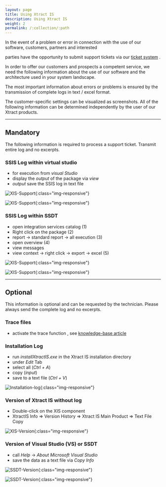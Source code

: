 ```yaml
---
layout: page
title: Using Xtract IS
description: Using Xtract IS
weight: 2
permalink: /:collection/:path
---
```


In the event of a problem or error in connection with the use of our software, customers, partners and interested <br>

parties have the opportunity to submit support tickets via our [ticket system]( https://support.theobald-software.com/helpdesk) . 

In order to offer our customers and prospects a competent service, we need the following information about the use of our software and the architecture used in your system landscape.

The most important information about errors or problems is ensured by the transmission of complete logs in text / excel format. <br>

The customer-specific settings can be visualized as screenshots. All of the following information can be determined independently by the user of our Xtract products.


---

## Mandatory

The following information is required to process a support ticket. Transmit entire log and no excerpts.

### SSIS Log within virtual studio

- for execution from *visual Studio*
- display the *output* of the package via *view*
- *output* save the SSIS log in text file

![XIS-Support](/img/contents/xis_view_output.png){:class="img-responsive"}

![XIS-Support](/img/contents/xis_output.png){:class="img-responsive"}

### SSIS Log within SSDT

- open integration services catalog (1)
- Right click on the package (2)
- report -> standard report -> all execution (3)
- open overview (4)
- view messages
- view context -> right click -> export -> excel (5)

![XIS-Support](/img/contents/excel-export-ssdt.png){:class="img-responsive"} 

![XIS-Support](/img/contents/export_excel_ssdt.png){:class="img-responsive"} 

---

## Optional

This information is optional and can be requested by the technician. Please always send the complete log and no excerpts.

### Trace files 

- activate the trace function , see [knowledge-base article](https://kb.theobald-software.com/general/how-to-activate-tracing-for-xtract-products) 
 
### Installation Log

- run *installXtractIS.exe* in the Xtract IS installation directory
- under *Edit* Tab
- select all (*Ctrl + A*)
- copy (*input*)
- save to a text file (*Ctrl + V*)

![Installation-log](/img/contents/installXISexe.png){:class="img-responsive"}

### Version of Xtract IS without log

- Double-click on the XIS component
- XtractIS Info => Version History => Xtract IS Main Product => Text File Copy

![XIS-Version](/img/contents/xis_version_ohne_log.png){:class="img-responsive"}
 
### Version of Visual Studio (VS) or SSDT

- call *Help* -> *About Microsoft Visual Studio* 
- save the data as a text file via *Copy Info* 

![SSDT-Version](/img/contents/vs_hepl_about.png){:class="img-responsive"}

![SSDT-Version](/img/contents/vs_version_anleitung.png){:class="img-responsive"}
 

